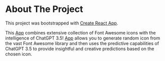 # About The Project
This project was bootstrapped with [Create React App](https://github.com/facebook/create-react-app).

This [ App](nikmaunt.github.io/predictor/) combines extensive collection of Font Awesome icons with the intelligence of ChatGPT 3.5!  [ App](nikmaunt.github.io/predictor/) allows you to generate random icon from the vast Font Awesome library and then uses the predictive capabilities of ChatGPT 3.5 to provide insightful and creative predictions based on the chosen icon.
